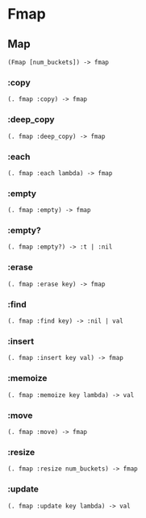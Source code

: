 # Fmap

## Map

```code
(Fmap [num_buckets]) -> fmap
```

### :copy

```code
(. fmap :copy) -> fmap
```

### :deep_copy

```code
(. fmap :deep_copy) -> fmap
```

### :each

```code
(. fmap :each lambda) -> fmap
```

### :empty

```code
(. fmap :empty) -> fmap
```

### :empty?

```code
(. fmap :empty?) -> :t | :nil
```

### :erase

```code
(. fmap :erase key) -> fmap
```

### :find

```code
(. fmap :find key) -> :nil | val
```

### :insert

```code
(. fmap :insert key val) -> fmap
```

### :memoize

```code
(. fmap :memoize key lambda) -> val
```

### :move

```code
(. fmap :move) -> fmap
```

### :resize

```code
(. fmap :resize num_buckets) -> fmap
```

### :update

```code
(. fmap :update key lambda) -> val
```

